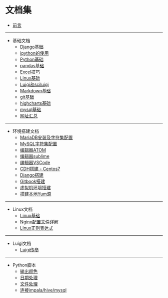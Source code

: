 # 文档集

* [前言](README.md)

----

* 基础文档
    * [Django基础](base/django.md)
    * [ipython的使用](base/ipython.md)
    * [Python基础](base/Python.md)
    * [pandas基础](base/pandas.md)
    * [Excel技巧](base/Excel.md)
    * [Linux基础](base/Linux.md)
    * [Luigi和sciluigi](base/Luigi.md)
    * [Markdown基础](base/Markdown.md)
    * [git基础](base/git.md)
    * [highcharts基础](base/highcharts.md)
    * [mysql基础](base/mysql.md)
    * [网址汇总](base/website.md)

----
* 环境搭建文档
    * [MariaDB安装及字符集配置](install/Conf_MariaDB.md)
    * [MySQL字符集配置](install/Conf_Mysql.md)
    * [编辑器ATOM](install/Editor_Atom.md)
    * [编辑器sublime](install/Editor_SubLime_Text.md)
    * [编辑器VSCode](install/Editor_VS_Code.md)
    * [CDH搭建 - Centos7](install/Install_Cdh_Centos7.md)
    * [Django搭建](install/Install_Django.md)
    * [Gitbook搭建](install/Install_Gitbook.md)
    * [虚拟机环境搭建](install/Install_VirtualBox_Centos7.md)
    * [搭建本地Yum源](install/Install_yum.md)

----
* Linux文档
    * [Linux基础](linux/command.md)
    * [Nginx配置文件详解](linux/Nginx.md)
    * [Linux正则表达式](linux/zhengze.md)

----
* Luigi文档
    * [Luigi传参](luigi/luigi.py)

----
* Python脚本
    * [输出颜色](python_scripts/ColorPrint.py)
    * [日期处理](python_scripts/date.py)
    * [文件处理](python_scripts/file.py)
    * [连接impala/hive/mysql](python_scripts/sqlalchemy.py)
